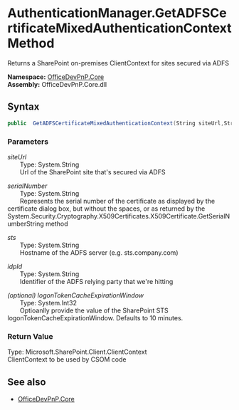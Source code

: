 # AuthenticationManager.GetADFSCertificateMixedAuthenticationContext Method  
Returns a SharePoint on-premises ClientContext for sites secured via ADFS  

**Namespace:** [OfficeDevPnP.Core](OfficeDevPnP.Core.md)  
**Assembly:** OfficeDevPnP.Core.dll  
## Syntax
```C#
public  GetADFSCertificateMixedAuthenticationContext(String siteUrl,String serialNumber,String sts,String idpId,Int32 logonTokenCacheExpirationWindow)
```
### Parameters
*siteUrl*  
&emsp;&emsp;Type: System.String  
&emsp;&emsp;Url of the SharePoint site that's secured via ADFS  
  
*serialNumber*  
&emsp;&emsp;Type: System.String  
&emsp;&emsp;Represents the serial number of the certificate as displayed by the certificate dialog box, but without the spaces, or as returned by the System.Security.Cryptography.X509Certificates.X509Certificate.GetSerialNumberString method  
  
*sts*  
&emsp;&emsp;Type: System.String  
&emsp;&emsp;Hostname of the ADFS server (e.g. sts.company.com)  
  
*idpId*  
&emsp;&emsp;Type: System.String  
&emsp;&emsp;Identifier of the ADFS relying party that we're hitting  
  
*(optional) logonTokenCacheExpirationWindow*  
&emsp;&emsp;Type: System.Int32  
&emsp;&emsp;Optioanlly provide the value of the SharePoint STS logonTokenCacheExpirationWindow. Defaults to 10 minutes.  
  
### Return Value
Type: Microsoft.SharePoint.Client.ClientContext  
ClientContext to be used by CSOM code

## See also
- [OfficeDevPnP.Core](OfficeDevPnP.Core.md)
